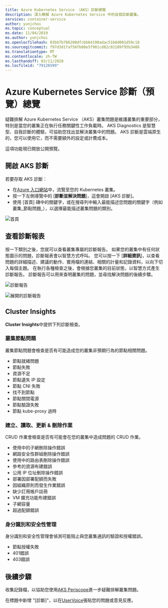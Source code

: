 ```yaml
---
title: Azure Kubernetes Service （AKS）診斷總覽
description: 深入瞭解 Azure Kubernetes Service 中的自我診斷叢集。
services: container-service
author: yunjchoi
ms.topic: conceptual
ms.date: 11/04/2019
ms.author: yunjchoi
ms.openlocfilehash: 03bb7b786280dfcbb64190adac51b8d001d59c18
ms.sourcegitcommit: f97d3d1faf56fb80e5f901cd82c02189f95b3486
ms.translationtype: MT
ms.contentlocale: zh-TW
ms.lasthandoff: 03/11/2020
ms.locfileid: "79126599"
---
```

# <a name="azure-kubernetes-service-diagnostics-preview-overview"></a>Azure Kubernetes Service 診斷（預覽）總覽

疑難排解 Azure Kubernetes Service （AKS）叢集問題是維護叢集的重要部分，特別是當您的叢集正在執行任務關鍵性工作負載時。 AKS Diagnostics 是智慧型、自我診斷的體驗，可協助您找出並解決叢集中的問題。 AKS 診斷是雲端原生的，您可以使用它，而不需要額外的設定或計費成本。

這項功能現已開放公開預覽。

## <a name="open-aks-diagnostics"></a>開啟 AKS 診斷

若要存取 AKS 診斷：

- 在[Azure 入口網站](https://portal.azure.com)中，流覽至您的 Kubernetes 叢集。
- 按一下左側導覽中的 [**診斷並解決問題**]，這會開啟 [AKS 診斷]。
- 使用 [首頁] 磚中的關鍵字，或在搜尋列中輸入最能描述您問題的關鍵字（例如叢集_節點問題_），以選擇最能描述叢集問題的類別。

![首頁](./media/concepts-diagnostics/aks-diagnostics-homepage.png)

## <a name="view-a-diagnostic-report"></a>查看診斷報表

按一下類別之後，您就可以查看叢集專屬的診斷報告。 如果您的叢集中有任何狀態圖示的問題，診斷報表會以智慧方式呼叫。 您可以按一下 [**詳細資訊**]，以查看問題的詳細描述、建議的動作、實用檔的連結、相關的計量和記錄資料，以向下切入每個主題。 在執行各種檢查之後，會根據您叢集的目前狀態，以智慧方式產生診斷報告。 診斷報告可以用來查明叢集的問題，並尋找解決問題的後續步驟。

![診斷報告](./media/concepts-diagnostics/diagnostic-report.png)

![展開的診斷報告](./media/concepts-diagnostics/node-issues.png)

## <a name="cluster-insights"></a>Cluster Insights

**Cluster Insights**中提供下列診斷檢查。

### <a name="cluster-node-issues"></a>叢集節點問題

叢集節點問題會檢查是否有可能造成您的叢集非預期行為的節點相關問題。

- 節點就緒問題
- 節點失敗
- 資源不足
- 節點遺失 IP 設定
- 節點 CNI 失敗
- 找不到節點
- 節點關閉電源
- 節點驗證失敗
- 節點 kube-proxy 過時

### <a name="create-read-update--delete-operations"></a>建立、讀取、更新 & 刪除作業

CRUD 作業會檢查是否有可能會在您的叢集中造成問題的 CRUD 作業。

- 使用中的子網刪除操作錯誤
- 網路安全性群組刪除操作錯誤
- 使用中的路由表刪除操作錯誤
- 參考的資源布建錯誤
- 公用 IP 位址刪除操作錯誤
- 部署因部署配額而失敗
- 因組織原則而發生作業錯誤
- 缺少訂用帳戶註冊
- VM 擴充功能布建錯誤
- 子網容量
- 超過配額錯誤

### <a name="identity-and-security-management"></a>身分識別和安全性管理

身分識別和安全性管理會偵測可能阻止與您叢集通訊的驗證和授權錯誤。

- 節點授權失敗
- 401錯誤
- 403錯誤

## <a name="next-steps"></a>後續步驟

收集記錄檔，以協助您使用[AKS Periscope](https://aka.ms/aksperiscope)進一步疑難排解叢集問題。

在標題中新增 "[診斷]"，以在[UserVoice](https://feedback.azure.com/forums/914020-azure-kubernetes-service-aks)張貼您的問題或意見反應。
